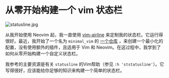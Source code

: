 # 从零开始构建一个 vim 状态栏

![statusline.jpg]()

从我开始使用 Neovim 起，我一直使用 [vim-airline](https://github.com/vim-airline/vim-airline) 来定制我的状态栏。它运行得很好。最近，我开始了一个名为 `minimal_vim` 的 [一个仓库](https://github.com/jdhao/minimal_vim) ，来创建一个最小化的配置，没有使用额外的插件，且适用于 Vim 和 Neovim。在这过程中，我学到了如何从零开始构建一个自定义状态栏。

我参考的主要资源是有关 `statusline` 的Vim帮助（参见 `:h 'ststatusline'`）。它写得很好，应该能给你足够的知识来构建一个简单的状态栏。

